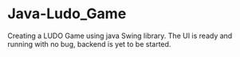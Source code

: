 # Java-Ludo_Game
Creating a LUDO Game using java Swing library. The UI is ready and running with no bug, backend is yet to be started.
